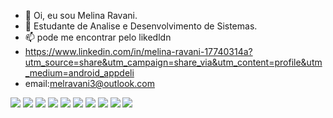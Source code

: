 - 👋 Oi, eu sou Melina Ravani.
- 🌱 Estudante de Analise e Desenvolvimento de Sistemas.
- 📫 pode me encontrar pelo likedldn
- https://www.linkedin.com/in/melina-ravani-17740314a?utm_source=share&utm_campaign=share_via&utm_content=profile&utm_medium=android_appdeli
- email:melravani3@outlook.com
 <div align"center">
 <img src="https://img.shields.io/badge/Python-3776AB?style=for-the-badge&logo=python&logoColor=white">
 <img src="https://img.shields.io/badge/JavaScript-323330?style=for-the-badge&logo=javascript&logoColor=F7DF1E">
  <img src="https://img.shields.io/badge/HTML5-E34F26?style=for-the-badge&logo=html5&logoColor=white">
   <img src="https://img.shields.io/badge/CSS3-1572B6?style=for-the-badge&logo=css3&logoColor=white">
    <img src="https://img.shields.io/badge/Python-14354C?style=for-the-badge&logo=python&logoColor=white">
    <img src="https://img.shields.io/badge/MySQL-00000F?style=for-the-badge&logo=mysql&logoColor=white">
    <img src="https://img.shields.io/badge/PostgreSQL-316192?style=for-the-badge&logo=postgresql&logoColor=white">
    <img src="https://img.shields.io/badge/Codecademy-FFF0E5?style=for-the-badge&logo=codecademy&logoColor=303347">
    <img src="https://img.shields.io/badge/Datacamp-05192D?style=for-the-badge&logo=datacamp&logoColor=65FF8F">
     <img src="https://img.shields.io/badge/freecodecamp-27273D?style=for-the-badge&logo=freecodecamp&logoColor=white
 <img align"right " heigth="150" src="https://media1.tenor.com/m/yQ6QlIyJf-EAAAAC/cats-computer.gif">
   

 

  
  


<!---
RavaniMelina/RavaniMelina is a ✨ special ✨ repository because its `README.md` (this file) appears on your GitHub profile.
You can click the Preview link to take a look at your changes.
--->
